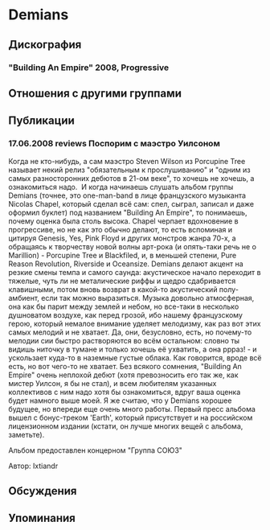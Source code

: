 # Demians



## Дискография

### "Building An Empire" 2008, Progressive




## Отношения с другими группами


## Публикации

### 17.06.2008 reviews Поспорим с маэстро Уилсоном

<P>Когда не кто-нибудь, а сам маэстро Steven Wilson из Porcupine Tree называет некий релиз "обязательным к прослушиванию" и "одним из самых разносторонних дебютов в 21-ом веке", то хочешь не хочешь, а ознакомиться надо.&nbsp;&nbsp;И когда начинаешь слушать альбом группы Demians (точнее, это one-man-band в лице французского музыканта Nicolas Chapel, который сделал всё сам: спел, сыграл, записал и даже оформил буклет) под названием "Building An Empire", то понимаешь, почему оценка была столь высока. Chapel черпает вдохновение в прогрессиве, но не как это обычно делают, то есть вспоминая и цитируя Genesis, Yes, Pink Floyd и других монстров жанра 70-х, а обращаясь к творчеству новой волны арт-рока (и опять-таки речь не о Marillion) - Porcupine Tree и Blackfiled, и,&nbsp;в меньшей степени,&nbsp;Pure Reason Revolution, Riverside и Oceansize. Demians делают акцент на резкие смены темпа и самого саунда: акустическое начало переходит в тяжелые, чуть ли не металические риффы и щедро сдабривается клавишными, потом вновь возврат в какой-то акустический полу-амбиент, если так можно выразиться. Музыка довольно атмосферная, она как бы парит между землей и небом, но все-таки в несколько душноватом воздухе, как перед грозой, ибо нашему французскому герою, который немалое внимание уделяет мелодизму, как раз вот этих самых мелодий и не хватает. Да, они, безусловно,&nbsp;есть, но почему-то мелодии сии быстро растворяются во всём остальном: словно ты видишь ниточку в тумане и только хочешь её ухватить, а она ррраз! - и ускользает куда-то в наземные густые облака. Как говорится, вроде всё есть, но вот чего-то не хватает. Без всякого сомнения, "Building An Empire" очень неплохой дебют (хотя превозносить его так же, как мистер Уилсон, я бы не стал), и всем любителям указанных коллективов с ним надо хотя бы ознакомиться, вдруг ваша оценка будет намного выше моей. Я же считаю, что у Demians хорошее будущее, но впереди еще очень много работы. Первый пресс альбома вышел с бонус-треком 'Earth', который присутствует и на российском лицензионном издании (кстати, он лучше многих вещей с альбома, заметьте).</P>
<P>Альбом предоставлен концерном "Группа СОЮЗ"</P>
Автор: Ixtiandr


## Обсуждения


## Упоминания

